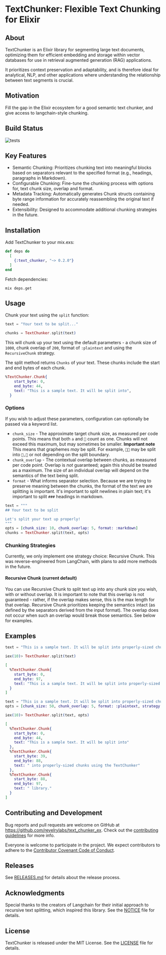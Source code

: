 # TextChunker: Flexible Text Chunking for Elixir

## About
TextChunker is an Elixir library for segmenting large text documents, optimizing them for efficient embedding and storage within vector databases for use in retrieval augmented generation (RAG) applications.

It prioritizes context preservation and adaptability, and is therefore ideal for analytical, NLP, and other applications where understanding the relationship between text segments is crucial.

## Motivation

Fill the gap in the Elixir ecosystem for a good semantic text chunker, and give access to langchain-style chunking.

## Build Status

![tests](https://github.com/revelrylabs/text_chunker_ex/actions/workflows/test.yml/badge.svg)

## Key Features

- Semantic Chunking: Prioritizes chunking text into meaningful blocks based on separators relevant to the specified format (e.g., headings, paragraphs in Markdown).
- Configurable Chunking: Fine-tune the chunking process with options for, text chunk size, overlap and format.
- Metadata Tracking: Automatically generates Chunk structs containing byte range information for accurately reassembling the original text if needed.
- Extensibility: Designed to accommodate additional chunking strategies in the future.

## Installation

Add TextChunker to your mix.exs:

```elixir
def deps do
  [
    {:text_chunker, "~> 0.2.0"}
  ]
end
```

Fetch dependencies:

```
mix deps.get
```

## Usage

Chunk your text using the `split` function:

```elixir
text = "Your text to be split..."

chunks = TextChunker.split(text)
```

This will chunk up your text using the default parameters - a chunk size of `1000`, chunk overlap of `200`, format of `:plaintext` and using the `RecursiveChunk` strategy.

The split method returns `Chunks` of your text. These chunks include the start and end bytes of each chunk.

```elixir
%TextChunker.Chunk{
    start_byte: 0,
    end_byte: 44,
    text: "This is a sample text. It will be split into",
  }
```

### Options

If you wish to adjust these parameters, configuration can optionally be passed via a keyword list. 

  - `chunk_size` -  The approximate target chunk size, as measured per code points. This means that both `a` and `👻` count as one. Chunks will not exceed this maximum, but may sometimes be smaller. **Important note** This means that graphemes *may* be split. For example, `👩‍🚒` may be split into `👩,🚒` or not depending on the split boundary.
  - `chunk_overlap` - The contextual overlap between chunks, as measured per code point. Overlap is *not* guaranteed; again this should be treated as a maximum. The size of an individual overlap will depend on the semantics of the text being split.
  - `format` - What informs separator selection. Because we are trying to preserve meaning between the chunks, the format of the text we are splitting is important. It's important to split newlines in plain text; it's important to split `###` headings in markdown.

```elixir
text = """
## Your text to be split

Let's split your text up properly!
"""
opts = [chunk_size: 10, chunk_overlap: 5, format: :markdown]
chunks = TextChunker.split(text, opts)
```

### Chunking Strategies

Currently, we only implement one strategy choice: Recursive Chunk. This was reverse-engineered from LangChain, with plans to add more methods in the future. 

#### Recursive Chunk (current default)

You can use Recursive Chunk to split text up into any chunk size you wish, with or without overlap. It is important to note that this overlap is not guaranteed - rather, if the overlap makes sense, this is the max length for that overlap. Recursive Chunk prioritizes keeping the semantics intact (as defined by the separators derived from the input format). The overlap does not occur when such an overlap would break those semantics. See below for examples.

## Examples

```elixir
text = "This is a sample text. It will be split into properly-sized chunks using the TextChunker library."

iex(10)> TextChunker.split(text)

[
  %TextChunker.Chunk{
    start_byte: 0,
    end_byte: 97,
    text: "This is a sample text. It will be split into properly-sized chunks using the TextChunker library."
  }
]

text = "This is a sample text. It will be split into properly-sized chunks using the TextChunker library."
opts = [chunk_size: 50, chunk_overlap: 5, format: :plaintext, strategy: TextChunker.Strategies.RecursiveChunk]

iex(10)> TextChunker.split(text, opts)

[
  %TextChunker.Chunk{
    start_byte: 0,
    end_byte: 44,
    text: "This is a sample text. It will be split into"
  },
  %TextChunker.Chunk{
    start_byte: 39,
    end_byte: 88,
    text: " into properly-sized chunks using the TextChunker"
  },
  %TextChunker.Chunk{
    start_byte: 88,
    end_byte: 97,
    text: " library."
  }
]
```

## Contributing and Development

Bug reports and pull requests are welcome on GitHub at https://github.com/revelrylabs/text_chunker_ex. Check out the [contributing guidelines](CONTRIBUTING.md) for more info.

Everyone is welcome to participate in the project. We expect contributors to adhere to the [Contributor Covenant Code of Conduct](CODE_OF_CONDUCT.md).

## Releases

See [RELEASES.md](RELEASES.md) for details about the release process.


## Acknowledgments

Special thanks to the creators of Langchain for their initial approach to recursive text splitting, which inspired this library. See the [NOTICE](NOTICE) file for details.


## License

TextChunker is released under the MIT License. See the [LICENSE](LICENSE) file for details.
